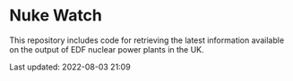 # Nuke Watch

This repository includes code for retrieving the latest information available on the output of EDF nuclear power plants in the UK.

Last updated: 2022-08-03 21:09